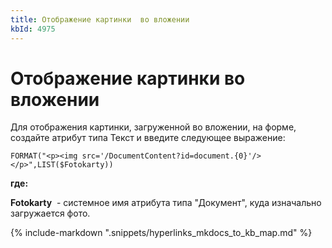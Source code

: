 ```yaml
---
title: Отображение картинки  во вложении
kbId: 4975
---
```


# Отображение картинки во вложении

Для отображения картинки, загруженной во вложении, на форме, создайте атрибут типа Текст и введите следующее выражение:

```
FORMAT("<p><img src='/DocumentContent?id=document.{0}'/></p>",LIST($Fotokarty))
```

**где:**

**Fotokarty**  - системное имя атрибута типа "Документ", куда изначально загружается фото.

{% include-markdown ".snippets/hyperlinks_mkdocs_to_kb_map.md" %}
